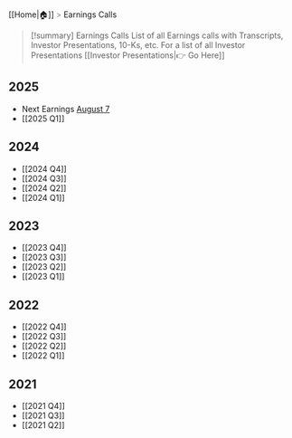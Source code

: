 [[Home|🏠]] <span style="color: LightSlateGray">></span> Earnings Calls

>[!summary] Earnings Calls
>List of all Earnings calls with Transcripts, Investor Presentations, 10-Ks, etc. 
>For a list of all Investor Presentations [[Investor Presentations|👉 Go Here]]

## 2025
- Next Earnings [August 7](https://investors.rocketlabcorp.com/news-releases/news-release-details/rocket-lab-announces-date-second-quarter-2025-financial-results)
- [[2025 Q1]]
## 2024
- [[2024 Q4]]
- [[2024 Q3]]
- [[2024 Q2]]
- [[2024 Q1]]
## 2023
- [[2023 Q4]]
- [[2023 Q3]]
- [[2023 Q2]]
- [[2023 Q1]]
## 2022
- [[2022 Q4]]
- [[2022 Q3]]
- [[2022 Q2]]
- [[2022 Q1]]
## 2021
- [[2021 Q4]]
- [[2021 Q3]]
- [[2021 Q2]]
